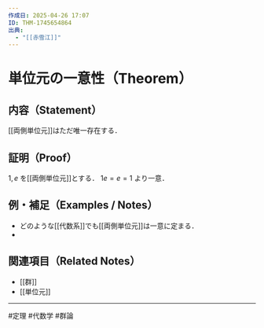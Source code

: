 ```yaml
---
作成日: 2025-04-26 17:07
ID: THM-1745654864
出典:
  - "[[赤雪江]]"
---
```


# 単位元の一意性（Theorem）

## 内容（Statement）

[[両側単位元]]はただ唯一存在する．

## 証明（Proof）

$1,e$ を[[両側単位元]]とする． $1e = e = 1$ より一意．

## 例・補足（Examples / Notes）

- どのような[[代数系]]でも[[両側単位元]]は一意に定まる．
- 
## 関連項目（Related Notes）

- [[群]]
- [[単位元]]

---
#定理 #代数学 #群論 